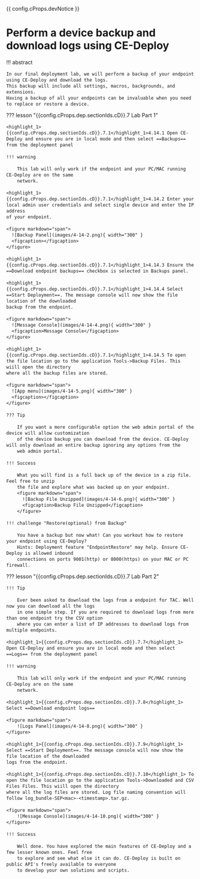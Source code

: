 {{ config.cProps.devNotice }}
# Perform a device backup and download logs using CE-Deploy

!!! abstract

    In our final deployment lab, we will perform a backup of your endpoint using CE-Deploy and download the logs. 
    This backup will include all settings, macros, backgrounds, and extensions. 
    Having a backup of all your endpoints can be invaluable when you need to replace or restore a device.

??? lesson "{{config.cProps.dep.sectionIds.cD}}.7 Lab Part 1"
    
    <highlight_1>{{config.cProps.dep.sectionIds.cD}}.7.1</highlight_1>4.14.1 Open CE-Deploy and ensure you are in local mode and then select ==Backups== from the deployment panel
    
    !!! warning
    
        This lab will only work if the endpoint and your PC/MAC running CE-Deploy are on the same 
        network.
    
    <highlight_1>{{config.cProps.dep.sectionIds.cD}}.7.1</highlight_1>4.14.2 Enter your local admin user credentials and select single device and enter the IP address
    of your endpoint.
    
    <figure markdown="span">
      ![Backup Panel](images/4-14-2.png){ width="300" }
      <figcaption></figcaption>
    </figure>
    
    <highlight_1>{{config.cProps.dep.sectionIds.cD}}.7.1</highlight_1>4.14.3 Ensure the ==Download endpoint backups== checkbox is selected in Backups panel.
    
    <highlight_1>{{config.cProps.dep.sectionIds.cD}}.7.1</highlight_1>4.14.4 Select ==Start Deployment==. The message console will now show the file location of the downloaded
    backup from the endpoint.
    
    <figure markdown="span">
      ![Message Console](images/4-14-4.png){ width="300" }
      <figcaption>Message Console</figcaption>
    </figure>
    
    <highlight_1>{{config.cProps.dep.sectionIds.cD}}.7.1</highlight_1>4.14.5 To open the file location go to the application Tools->Backup Files. This wiill open the directory
    where all the backup files are stored.
    
    <figure markdown="span">
      ![App menu](images/4-14-5.png){ width="300" }
      <figcaption></figcaption>
    </figure>

    ??? Tip
    
        If you want a more configurable option the web admin portal of the device will allow customization
        of the device backup you can download from the device. CE-Deploy will only download an entire backup ignoring any options from the 
        web admin portal.

    !!! Success
        
        What you will find is a full back up of the device in a zip file. Feel free to unzip
        the file and explore what was backed up on your endpoint.
        <figure markdown="span">
          ![Backup File Unzipped](images/4-14-6.png){ width="300" }
          <figcaption>Backup File Unzipped</figcaption>
        </figure>
    
    !!! challenge "Restore(optional) from Backup"
    
        You have a backup but now what! Can you workout how to restore your endpoint using CE-Deploy?
        Hints: Deployment feature "EndpointRestore" may help. Ensure CE-Deploy is allowed inbound 
        connections on ports 9001(http) or 8000(https) on your MAC or PC firewall.

??? lesson "{{config.cProps.dep.sectionIds.cD}}.7 Lab Part 2"

    !!! Tip

        Ever been asked to download the logs from a endpoint for TAC. Well now you can download all the logs
        in one simple step. If you are required to download logs from more than one endpoint try the CSV option 
        where you can enter a list of IP addresses to download logs from multiple endpoints.
    
    <highlight_1>{{config.cProps.dep.sectionIds.cD}}.7.7</highlight_1> Open CE-Deploy and ensure you are in local mode and then select ==Logs== from the deployment panel
    
    !!! warning
    
        This lab will only work if the endpoint and your PC/MAC running CE-Deploy are on the same 
        network.
    
    <highlight_1>{{config.cProps.dep.sectionIds.cD}}.7.8</highlight_1> Select ==Download endpoint logs==

    <figure markdown="span">
        ![Logs Panel](images/4-14-8.png){ width="300" }
    </figure>

    <highlight_1>{{config.cProps.dep.sectionIds.cD}}.7.9</highlight_1> Select ==Start Deployment==. The message console will now show the file location of the downloaded
    logs from the endpoint.
    
    <highlight_1>{{config.cProps.dep.sectionIds.cD}}.7.10</highlight_1> To open the file location go to the application Tools->Downloaded and CSV Files Files. This wiill open the directory
    where all the log files are stored. Log file naming convention will follow log_bundle-SEP<mac>-<timestamp>.tar.gz.

    <figure markdown="span">
        ![Message Console](images/4-14-10.png){ width="300" }
    </figure>

    !!! Success

        Well done. You have explored the main features of CE-Deploy and a few lesser known ones. Feel free
        to explore and see what else it can do. CE-Deploy is built on public API's freely available to everyone
        to develop your own solutions and scripts.